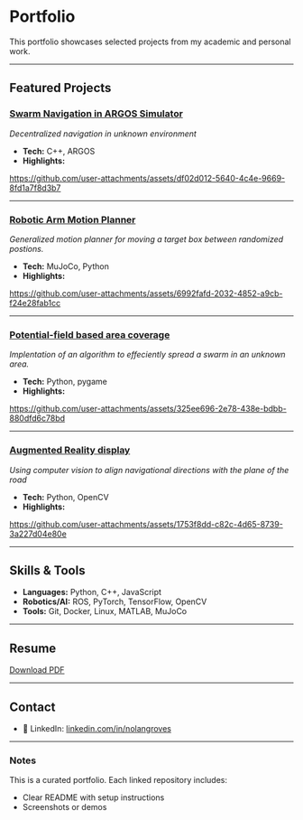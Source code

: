 # Portfolio

This portfolio showcases selected projects from my academic and personal work.

---

## Featured Projects

### [Swarm Navigation in ARGOS Simulator](https://github.com/nolangroves/SwarmNavigation)
*Decentralized navigation in unknown environment*  
- **Tech:** C++, ARGOS  
- **Highlights:**   


https://github.com/user-attachments/assets/df02d012-5640-4c4e-9669-8fd1a7f8d3b7




---

### [Robotic Arm Motion Planner](https://github.com/yourusername/project2)
*Generalized motion planner for moving a target box between randomized postions.*  
- **Tech:** MuJoCo, Python 
- **Highlights:** 


https://github.com/user-attachments/assets/6992fafd-2032-4852-a9cb-f24e28fab1cc


---

### [Potential-field based area coverage](https://github.com/yourusername/project2)
*Implentation of an algorithm to effeciently spread a swarm in an unknown area.*  
- **Tech:** Python, pygame 
- **Highlights:** 


https://github.com/user-attachments/assets/325ee696-2e78-438e-bdbb-880dfd6c78bd


---

### [Augmented Reality display](https://github.com/yourusername/project2)
*Using computer vision to align navigational directions with the plane of the road*  
- **Tech:** Python, OpenCV
- **Highlights:** 


https://github.com/user-attachments/assets/1753f8dd-c82c-4d65-8739-3a227d04e80e


---

## Skills & Tools
- **Languages:** Python, C++, JavaScript  
- **Robotics/AI:** ROS, PyTorch, TensorFlow, OpenCV  
- **Tools:** Git, Docker, Linux, MATLAB, MuJoCo  

---

## Resume
[Download PDF](https://github.com/nolangroves/Resume/raw/main/Resume.pdf)  


---

## Contact
- 🔗 LinkedIn: [linkedin.com/in/nolangroves](https://linkedin.com/in/nolangroves)

---

### Notes
This is a curated portfolio. Each linked repository includes:  
- Clear README with setup instructions  
- Screenshots or demos  
